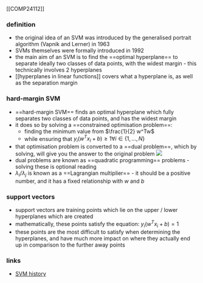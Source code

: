 [[COMP24112]]

### definition
- the original idea of an SVM was introduced by the generalised portrait algorithm (Vapnik and Lerner) in 1963
- SVMs themselves were formally introduced in 1992
- the main aim of an SVM is to find the ==optimal hyperplane== to separate ideally two classes of data points, with the widest margin - this technically involves 2 hyperplanes
- [[hyperplanes in linear functions]] covers what a hyperplane is, as well as the separation margin

### hard-margin SVM
- ==hard-margin SVM== finds an optimal hyperplane which fully separates two classes of data points, and has the widest margin
- it does so by solving a ==constrained optimisation problem==:
	- finding the minimum value from $\frac{1}{2} w^Tw$
	- while ensuring that $y_i(w^Tx_i + b)\geq 1 \forall i \in \{1,...,N\}$
- that optimisation problem is converted to a ==dual problem==, which by solving, will give you the answer to the original problem
![](https://i.imgur.com/vddFofO.png)
- dual problems are known as ==quadratic programming== problems - solving these is optional reading
- $\lambda_i$/$\lambda_j$ is known as a ==Lagrangian multiplier== - it should be a positive number, and it has a fixed relationship with $w$ and $b$

### support vectors
- support vectors are training points which lie on the upper / lower hyperplanes which are created 
- mathematically, these points satisfy the equation: $y_i(w^Tx_i + b) = 1$
- these points are the most difficult to satisfy when determining the hyperplanes, and have much more impact on where they actually end up in comparison to the further away points

### links
- [SVM history](http://www.svms.org/history.html)